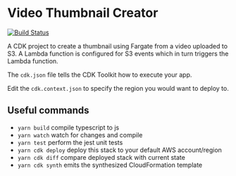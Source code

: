# Video Thumbnail Creator

[![Build Status](https://github.com/ryands17/thumbnail-creator/actions/workflows/main.yml/badge.svg)](https://github.com/ryands17/thumbnail-creator/actions/workflows/main.yml)

A CDK project to create a thumbnail using Fargate from a video uploaded to S3. A Lambda function is configured for S3 events which in turn triggers the Lambda function.

The `cdk.json` file tells the CDK Toolkit how to execute your app.

Edit the `cdk.context.json` to specify the region you would want to deploy to.

## Useful commands

- `yarn build` compile typescript to js
- `yarn watch` watch for changes and compile
- `yarn test` perform the jest unit tests
- `yarn cdk deploy` deploy this stack to your default AWS account/region
- `yarn cdk diff` compare deployed stack with current state
- `yarn cdk synth` emits the synthesized CloudFormation template
